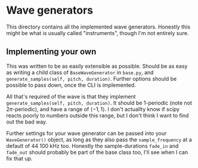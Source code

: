 # Wave generators
This directory contains all the implemented wave generators. Honestly this might be what is usually called "instruments", though I'm not entirely sure.

## Implementing your own
This was written to be as easily extensible as possible. Should be as easy as writing a child class of `BaseWaveGenerator` in `base.py`, and `generate_samples(self, pitch, duration)`. Further options should be possible to pass down, once the CLI is implemented.

All that's required of the wave is that they implement `generate_samples(self, pitch, duration)`. It should be $1$-periodic (note not $2 \pi$-periodic), and have a range of $\langle -1, 1\rangle$. I don't actuallty know if scipy reacts poorly to numbers outside this range, but I don't think I want to find out the bad way.

Further settings for your wave generator can be passed into your `WaveGenerator()` object, as long as they also pass the `sample_frequency` at a default of $44 \ 100$ kHz too. Honestly the sample-durations `fade_in` and `fade_out` should probably be part of the base class too, I'll see when I can fix that up.